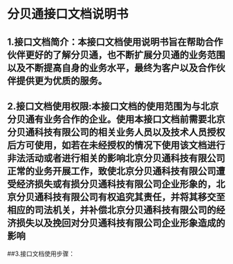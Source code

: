 # 分贝通接口文档说明书
## 1.接口文档简介：本接口文档使用说明书旨在帮助合作伙伴更好的了解分贝通，也不断扩展分贝通的业务范围以及不断提高自身的业务水平，最终为客户以及合作伙伴提供更为优质的服务。
## 2.接口文档使用权限:本接口文档的使用范围为与北京分贝通有业务合作的企业。使用本接口文档前需要北京分贝通科技有限公司的相关业务人员以及技术人员授权后方可使用，如若在未经授权的情况下使用该文档进行非法活动或者进行相关的影响北京分贝通科技有限公司正常的业务开展工作，致使北京分贝通科技有限公司遭受经济损失或有损分贝通科技有限公司企业形象的，北京分贝通科技有限公司有权追究其责任，并将其移交至相应的司法机关，并补偿北京分贝通科技有限公司的经济损失以及挽回对分贝通科技有限公司企业形象造成的影响
##3.接口文档使用步骤：

